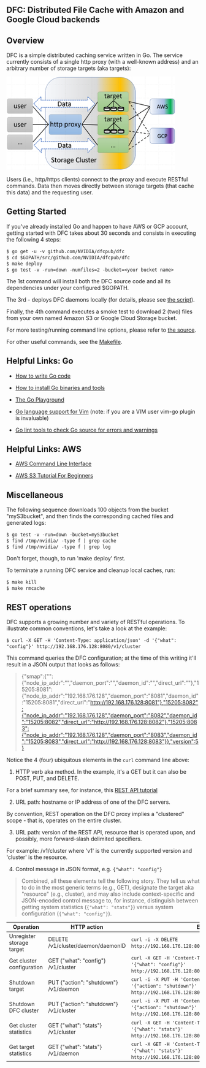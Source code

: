 DFC: Distributed File Cache with Amazon and Google Cloud backends
-----------------------------------------------------------------

## Overview

DFC is a simple distributed caching service written in Go. The service
currently consists of a single http proxy (with a well-known address)
and an arbitrary number of storage targets (aka targets):

<img src="images/dfc-overview.png" alt="DFC overview" width="440">

Users (i.e., http/https clients) connect to the proxy and execute RESTful 
commands. Data then moves directly between storage targets (that cache this data)
and the requesting user.

## Getting Started

If you've already installed Go and happen to have AWS or GCP account, getting 
started with DFC takes about 30 seconds and consists in executing the following
4 steps:

```
$ go get -u -v github.com/NVIDIA/dfcpub/dfc 
$ cd $GOPATH/src/github.com/NVIDIA/dfcpub/dfc
$ make deploy
$ go test -v -run=down -numfiles=2 -bucket=<your bucket name>
```

The 1st command will install both the DFC source code and all its dependencies 
under your configured $GOPATH.

The 3rd - deploys DFC daemons locally (for details, please see [the script](dfc/setup/deploy.sh)).

Finally, the 4th command executes a smoke test to download 2 (two) files
from your own named Amazon S3 or Google Cloud Storage bucket.

For more testing/running command line options, please refer to [the source](dfc/main_test.go).

For other useful commands, see the [Makefile](dfc/Makefile).

## Helpful Links: Go

* [How to write Go code](https://golang.org/doc/code.html)

* [How to install Go binaries and tools](https://golang.org/doc/install)

* [The Go Playground](https://play.golang.org/)

* [Go language support for Vim](https://github.com/fatih/vim-go)
  (note: if you are a VIM user vim-go plugin is invaluable)

* [Go lint tools to check Go source for errors and warnings](https://github.com/alecthomas/gometalinter)

## Helpful Links: AWS

* [AWS Command Line Interface](https://docs.aws.amazon.com/cli/latest/userguide/cli-chap-getting-started.html)

* [AWS S3 Tutorial For Beginners](https://www.youtube.com/watch?v=LfBn5Y1X0vE)

## Miscellaneous

The following sequence downloads 100 objects from the bucket "myS3bucket", and then
finds the corresponding cached files and generated logs:
```
$ go test -v -run=down -bucket=myS3bucket
$ find /tmp/nvidia/ -type f | grep cache
$ find /tmp/nvidia/ -type f | grep log
```

Don't forget, though, to run 'make deploy' first. 

To terminate a running DFC service and cleanup local caches, run:
```
$ make kill
$ make rmcache
```
## REST operations

DFC supports a growing number and variety of RESTful operations. To illustrate common conventions, let's take a look at the example:

```
$ curl -X GET -H 'Content-Type: application/json' -d '{"what": "config"}' http://192.168.176.128:8080/v1/cluster
```

This command queries the DFC configuration; at the time of this writing it'll result in a JSON output that looks as follows:

> {"smap":{"":{"node_ip_addr":"","daemon_port":"","daemon_id":"","direct_url":""},"15205:8081":{"node_ip_addr":"192.168.176.128","daemon_port":"8081","daemon_id":"15205:8081","direct_url":"http://192.168.176.128:8081"},"15205:8082":{"node_ip_addr":"192.168.176.128","daemon_port":"8082","daemon_id":"15205:8082","direct_url":"http://192.168.176.128:8082"},"15205:8083":{"node_ip_addr":"192.168.176.128","daemon_port":"8083","daemon_id":"15205:8083","direct_url":"http://192.168.176.128:8083"}},"version":5}

Notice the 4 (four) ubiquitous elements in the `curl` command line above:

1. HTTP verb aka method. In the example, it's a GET but it can also be POST, PUT, and DELETE.

For a brief summary see, for instance, this [REST API tutorial](http://www.restapitutorial.com/lessons/httpmethods.html)

2. URL path: hostname or IP address of one of the DFC servers.

By convention, REST operation on the DFC proxy implies a "clustered" scope - that is, operates on the entire cluster.

3. URL path: version of the REST API, resource that is operated upon, and possibly, more forward-slash delimited specifiers. 

For example: /v1/cluster where 'v1' is the currently supported version and 'cluster' is the resource.

4. Control message in JSON format, e.g. `{"what": "config"}`

> Combined, all these elements tell the following story. They tell us what to do in the most generic terms (e.g., GET), designate the target aka "resource" (e.g., cluster), and may also include context-specific and JSON-encoded control message to, for instance, distinguish between getting system statistics (`{"what": "stats"}`) versus system configuration (`{"what": "config"}`).

| Operation | HTTP action | Example |
|--- | --- | ---|
|Unregister storage target| DELETE /v1/cluster/daemon/daemonID | `curl -i -X DELETE http://192.168.176.128:8080/v1/cluster/daemon/15205:8081` |
|Get cluster configuration| GET {"what": "config"} /v1/cluster | `curl -X GET -H 'Content-Type: application/json' -d '{"what": "config"}' http://192.168.176.128:8080/v1/cluster` |
| Shutdown target | PUT {"action": "shutdown"} /v1/daemon | `curl -i -X PUT -H 'Content-Type: application/json' -d '{"action": "shutdown"}' http://192.168.176.128:8082/v1/daemon` |
| Shutdown DFC cluster | PUT {"action": "shutdown"} /v1/cluster | `curl -i -X PUT -H 'Content-Type: application/json' -d '{"action": "shutdown"}' http://192.168.176.128:8080/v1/cluster` |
| Get cluster statistics | GET {"what": "stats"} /v1/cluster | `curl -X GET -H 'Content-Type: application/json' -d '{"what": "stats"}' http://192.168.176.128:8080/v1/cluster` |
| Get target statistics | GET {"what": "stats"} /v1/daemon | `curl -X GET -H 'Content-Type: application/json' -d '{"what": "stats"}' http://192.168.176.128:8083/v1/daemon` |
